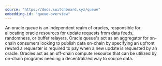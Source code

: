 ```yaml
---
source: "https://docs.switchboard.xyz/queue"
embedding-id: "queue-overview"
---
```


An oracle queue is an independent realm of oracles, responsible for allocating
oracle resources for update requests from data feeds, randomness, or buffer
relayers. Oracle queue's act as an aggregator for on-chain consumers looking to
publish data on-chain by specifying an upfront reward a requester is required to
pay when a new update is requested by an oracle. Oracles act as an off-chain
compute resource that can be utilized by on-chain programs needing a
decentralized way to source data.